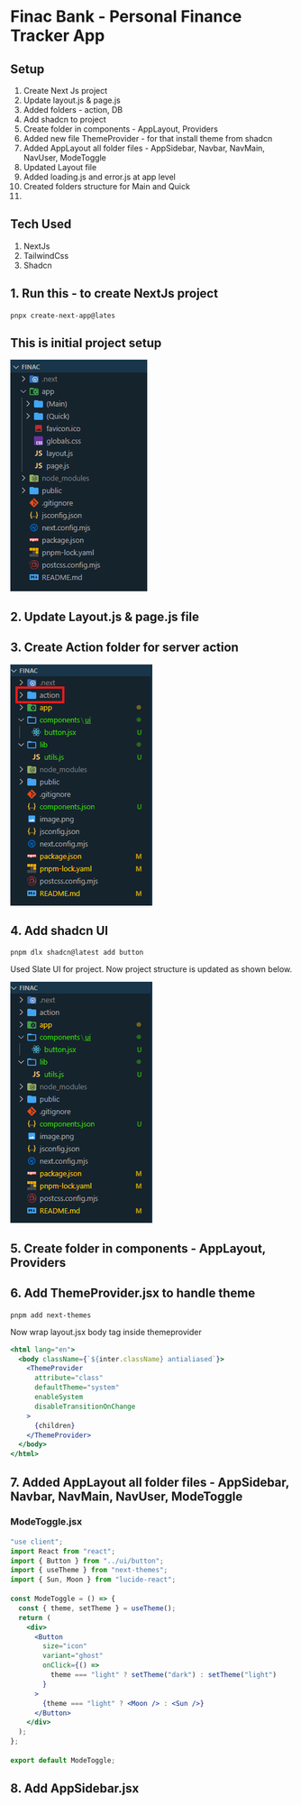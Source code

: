 # Finac Bank - Personal Finance Tracker App

## Setup

1. Create Next Js project
2. Update layout.js & page.js
3. Added folders - action, DB
4. Add shadcn to project
5. Create folder in components - AppLayout, Providers
6. Added new file ThemeProvider - for that install theme from shadcn
7. Added AppLayout all folder files - AppSidebar, Navbar, NavMain, NavUser, ModeToggle
8. Updated Layout file
9. Added loading.js and error.js at app level
10. Created folders structure for Main and Quick
11.

## Tech Used

1. NextJs
2. TailwindCss
3. Shadcn

## 1. Run this - to create NextJs project

```pnpm
pnpx create-next-app@lates
```

## This is initial project setup

![alt text](public/assets/Images/image-1.png)

## 2. Update Layout.js & page.js file

## 3. Create Action folder for server action

![alt text](public/assets/Images/image-2.png)

## 4. Add shadcn UI

```pnpm
pnpm dlx shadcn@latest add button
```

Used Slate UI for project. Now project structure is updated as shown below.

![alt text](public/assets/Images/image-3.png)

## 5. Create folder in components - AppLayout, Providers

## 6. Add ThemeProvider.jsx to handle theme

```pnpm
pnpm add next-themes
```

Now wrap layout.jsx body tag inside themeprovider

```jsx
<html lang="en">
  <body className={`${inter.className} antialiased`}>
    <ThemeProvider
      attribute="class"
      defaultTheme="system"
      enableSystem
      disableTransitionOnChange
    >
      {children}
    </ThemeProvider>
  </body>
</html>
```

## 7. Added AppLayout all folder files - AppSidebar, Navbar, NavMain, NavUser, ModeToggle

### ModeToggle.jsx

```jsx
"use client";
import React from "react";
import { Button } from "../ui/button";
import { useTheme } from "next-themes";
import { Sun, Moon } from "lucide-react";

const ModeToggle = () => {
  const { theme, setTheme } = useTheme();
  return (
    <div>
      <Button
        size="icon"
        variant="ghost"
        onClick={() =>
          theme === "light" ? setTheme("dark") : setTheme("light")
        }
      >
        {theme === "light" ? <Moon /> : <Sun />}
      </Button>
    </div>
  );
};

export default ModeToggle;
```

## 8. Add AppSidebar.jsx
